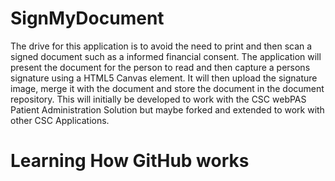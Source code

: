 # SignMyDocument

The drive for this application is to avoid the need to print and then scan a signed document such as a informed financial consent.  The application will present the document for the person to read and then capture a persons signature using a HTML5 Canvas element. It will then upload the signature image, merge it with the document and store the document in the document repository.  This will initially be developed to work with the CSC webPAS Patient Administration Solution but maybe forked and extended to work with other CSC Applications.

# Learning How GitHub works

